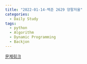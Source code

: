 ```yaml
---
title: "2022-01-14-백준 2629 양팔저울"
categories:
  - Daily Study
tags:
  - python
  - Algorithm
  - Dynamic Programming
  - Backjon
---
```



[문제링크](https://www.acmicpc.net/problem/2629)


<script src=https://gist.github.com/d1b4a7e1aaf6faa6b6c6fbf05f2cd29a.js></script>